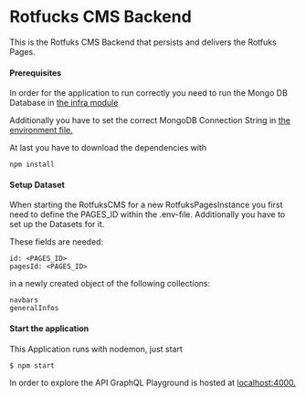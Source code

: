 # Rotfucks CMS Backend
This is the Rotfuks CMS Backend that persists and delivers the Rotfuks Pages. 

#### Prerequisites
In order for the application to run correctly you need to run the Mongo DB Database in [the infra module](../infra/README.md)

Additionally you have to set the correct MongoDB Connection String in [the environment file.](.env)

At last you have to download the dependencies with 
```
npm install
```
#### Setup Dataset
When starting the RotfuksCMS for a new RotfuksPagesInstance you first need to define the PAGES_ID within the .env-file.
Additionally you have to set up the Datasets for it. 

These fields are needed: 
```
id: <PAGES_ID>
pagesId: <PAGES_ID>
```
in a newly created object of the following collections:
```
navbars
generalInfos
```

#### Start the application
This Application runs with nodemon, just start 
```
$ npm start
```

In order to explore the API GraphQL Playground is hosted at [localhost:4000.](http://localhost:4000)
